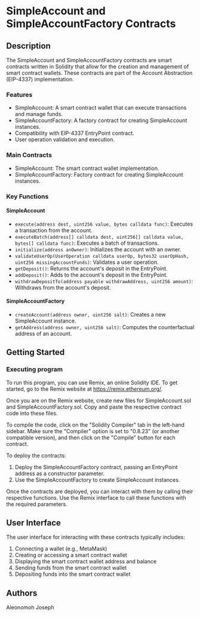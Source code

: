 # SimpleAccount and SimpleAccountFactory Contracts

## Description

The SimpleAccount and SimpleAccountFactory contracts are smart contracts written in Solidity that allow for the creation and management of smart contract wallets. These contracts are part of the Account Abstraction (EIP-4337) implementation.

### Features

* SimpleAccount: A smart contract wallet that can execute transactions and manage funds.
* SimpleAccountFactory: A factory contract for creating SimpleAccount instances.
* Compatibility with EIP-4337 EntryPoint contract.
* User operation validation and execution.

### Main Contracts

* SimpleAccount: The smart contract wallet implementation.
* SimpleAccountFactory: Factory contract for creating SimpleAccount instances.

### Key Functions

#### SimpleAccount

* `execute(address dest, uint256 value, bytes calldata func)`: Executes a transaction from the account.
* `executeBatch(address[] calldata dest, uint256[] calldata value, bytes[] calldata func)`: Executes a batch of transactions.
* `initialize(address anOwner)`: Initializes the account with an owner.
* `validateUserOp(UserOperation calldata userOp, bytes32 userOpHash, uint256 missingAccountFunds)`: Validates a user operation.
* `getDeposit()`: Returns the account's deposit in the EntryPoint.
* `addDeposit()`: Adds to the account's deposit in the EntryPoint.
* `withdrawDepositTo(address payable withdrawAddress, uint256 amount)`: Withdraws from the account's deposit.

#### SimpleAccountFactory

* `createAccount(address owner, uint256 salt)`: Creates a new SimpleAccount instance.
* `getAddress(address owner, uint256 salt)`: Computes the counterfactual address of an account.

## Getting Started

### Executing program

To run this program, you can use Remix, an online Solidity IDE. To get started, go to the Remix website at https://remix.ethereum.org/.

Once you are on the Remix website, create new files for SimpleAccount.sol and SimpleAccountFactory.sol. Copy and paste the respective contract code into these files.

To compile the code, click on the "Solidity Compiler" tab in the left-hand sidebar. Make sure the "Compiler" option is set to "0.8.23" (or another compatible version), and then click on the "Compile" button for each contract.

To deploy the contracts:

1. Deploy the SimpleAccountFactory contract, passing an EntryPoint address as a constructor parameter.
2. Use the SimpleAccountFactory to create SimpleAccount instances.

Once the contracts are deployed, you can interact with them by calling their respective functions. Use the Remix interface to call these functions with the required parameters.

## User Interface

The user interface for interacting with these contracts typically includes:

1. Connecting a wallet (e.g., MetaMask)
2. Creating or accessing a smart contract wallet
3. Displaying the smart contract wallet address and balance
4. Sending funds from the smart contract wallet
5. Depositing funds into the smart contract wallet

## Authors

Aleonomoh Joseph


